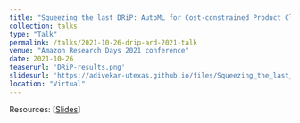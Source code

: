 ```yaml
---
title: "Squeezing the last DRiP: AutoML for Cost-constrained Product Classification"
collection: talks
type: "Talk"
permalink: /talks/2021-10-26-drip-ard-2021-talk
venue: "Amazon Research Days 2021 conference"
date: 2021-10-26
teaserurl: 'DRiP-results.png'
slidesurl: 'https://adivekar-utexas.github.io/files/Squeezing_the_last_DRiP_ARD_2021_slides.pdf'
location: "Virtual"
---
```


Resources: [[Slides](https://adivekar-utexas.github.io/files/Squeezing_the_last_DRiP_ARD_2021_slides.pdf)]